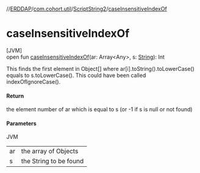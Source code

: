 //[ERDDAP](../../../index.md)/[com.cohort.util](../index.md)/[ScriptString2](index.md)/[caseInsensitiveIndexOf](case-insensitive-index-of.md)

# caseInsensitiveIndexOf

[JVM]\
open fun [caseInsensitiveIndexOf](case-insensitive-index-of.md)(ar: Array&lt;Any&gt;, s: [String](https://docs.oracle.com/en/java/javase/17/docs/api/java.base/java/lang/String.html)): Int

This finds the first element in Object[] where ar[i].toString().toLowerCase() equals to s.toLowerCase(). This could have been called indexOfIgnoreCase().

#### Return

the element number of ar which is equal to s (or -1 if s is null or not found)

#### Parameters

JVM

| | |
|---|---|
| ar | the array of Objects |
| s | the String to be found |